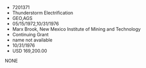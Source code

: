 * 7201371
* Thunderstorm Electrification
* GEO,AGS
* 05/15/1972,10/31/1976
* Marx Brook, New Mexico Institute of Mining and Technology
* Continuing Grant
*   name not available
* 10/31/1976
* USD 169,200.00

NONE